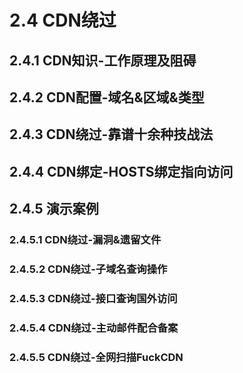 # 2.4 CDN绕过

## 2.4.1 CDN知识-工作原理及阻碍

## 2.4.2 CDN配置-域名&区域&类型

## 2.4.3 CDN绕过-靠谱十余种技战法

## 2.4.4 CDN绑定-HOSTS绑定指向访问

## 2.4.5 演示案例

### 2.4.5.1 CDN绕过-漏洞&遗留文件

### 2.4.5.2 CDN绕过-子域名查询操作

### 2.4.5.3 CDN绕过-接口查询国外访问

### 2.4.5.4 CDN绕过-主动邮件配合备案

### 2.4.5.5 CDN绕过-全网扫描FuckCDN

